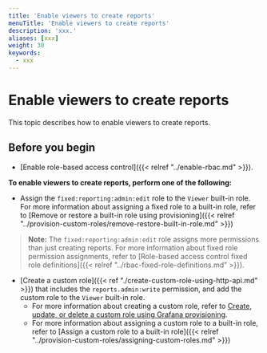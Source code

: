 ```yaml
---
title: 'Enable viewers to create reports'
menuTitle: 'Enable viewers to create reports'
description: 'xxx.'
aliases: [xxx]
weight: 30
keywords:
  - xxx
---
```


# Enable viewers to create reports

This topic describes how to enable viewers to create reports.

## Before you begin

- [Enable role-based access control]({{< relref "../enable-rbac.md" >}}).

**To enable viewers to create reports, perform one of the following:**

- Assign the `fixed:reporting:admin:edit` role to the `Viewer` built-in role. For more information about assigning a fixed role to a built-in role, refer to [Remove or restore a built-in role using provisioning]({{< relref "../provision-custom-roles/remove-restore-built-in-role.md" >}})

> **Note:** The `fixed:reporting:admin:edit` role assigns more permissions than just creating reports. For more information about fixed role permission assignments, refer to [Role-based access control fixed role definitions]({{< relref "../rbac-fixed-role-definitions.md" >}}).

- [Create a custom role]({{< ref "./create-custom-role-using-http-api.md" >}}) that includes the `reports.admin:write` permission, and add the custom role to the `Viewer` built-in role.
  - For more information about creating a custom role, refer to [Create, update, or delete a custom role using Grafana provisioning](../provision-custom-roles/create-update-delete-custom-role.md).
  - For more information about assigning a custom role to a built-in role, refer to [Assign a custom role to a built-in role]({{< relref "../provision-custom-roles/assigning-custom-roles.md" >}})
